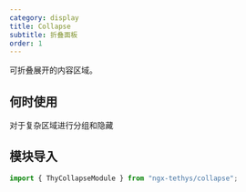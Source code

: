 ```yaml
---
category: display
title: Collapse
subtitle: 折叠面板
order: 1
---
```


<div class="dg-alert dg-alert-info">可折叠展开的内容区域。</div>

## 何时使用

对于复杂区域进行分组和隐藏

## 模块导入
```ts
import { ThyCollapseModule } from "ngx-tethys/collapse";
```
<examples />
